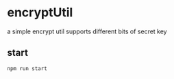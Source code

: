 # encryptUtil
a simple encrypt util supports different bits of secret key

## start
`npm run start`
